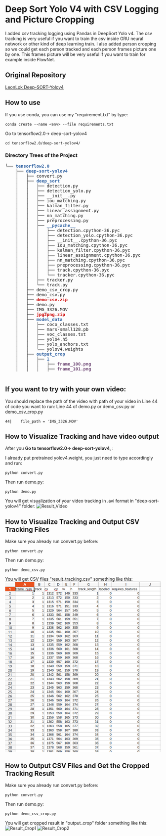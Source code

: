 # Deep Sort Yolo V4 with CSV Logging and Picture Cropping

I added csv tracking logging using Pandas in DeepSort Yolo v4. The csv tracking is very useful if you want to train the csv inside GRU neural network or other kind of deep learning train. I also added person cropping so we could get each person tracked and each person frames picture one by one. This frames picture will be very useful if you want to train for example inside FlowNet.

## Original Repository
<a href="https://github.com/LeonLok/Deep-SORT-YOLOv4">LeonLok Deep-SORT-Yolov4</a>

## How to use

If you use conda, you can use my "requirement.txt" by type:
```
conda create --name <env> --file requirements.txt
```


Go to tensorflow2.0-> deep-sort-yolov4
```
cd tensorflow2.0/deep-sort-yolov4/
```
### Directory Trees of the Project

<pre>
└── <font color="#3465A4"><b>tensorflow2.0</b></font>
    ├── <font color="#3465A4"><b>deep-sort-yolov4</b></font>
    │   ├── convert.py
    │   ├── <font color="#3465A4"><b>deep_sort</b></font>
    │   │   ├── detection.py
    │   │   ├── detection_yolo.py
    │   │   ├── __init__.py
    │   │   ├── iou_matching.py
    │   │   ├── kalman_filter.py
    │   │   ├── linear_assignment.py
    │   │   ├── nn_matching.py
    │   │   ├── preprocessing.py
    │   │   ├── <font color="#3465A4"><b>__pycache__</b></font>
    │   │   │   ├── detection.cpython-36.pyc
    │   │   │   ├── detection_yolo.cpython-36.pyc
    │   │   │   ├── __init__.cpython-36.pyc
    │   │   │   ├── iou_matching.cpython-36.pyc
    │   │   │   ├── kalman_filter.cpython-36.pyc
    │   │   │   ├── linear_assignment.cpython-36.pyc
    │   │   │   ├── nn_matching.cpython-36.pyc
    │   │   │   ├── preprocessing.cpython-36.pyc
    │   │   │   ├── track.cpython-36.pyc
    │   │   │   └── tracker.cpython-36.pyc
    │   │   ├── tracker.py
    │   │   └── track.py
    │   ├── demo_csv_crop.py
    │   ├── demo_csv.py
    │   ├── <font color="#CC0000"><b>demo-csv.zip</b></font>
    │   ├── demo.py
    │   ├── IMG_3326.MOV
    │   ├── <font color="#CC0000"><b>jpg2png.zip</b></font>
    │   ├── <font color="#3465A4"><b>model_data</b></font>
    │   │   ├── coco_classes.txt
    │   │   ├── mars-small128.pb
    │   │   ├── voc_classes.txt
    │   │   ├── yolo4.h5
    │   │   ├── yolo_anchors.txt
    │   │   └── yolov4.weights
    │   ├── <font color="#3465A4"><b>output_crop</b></font>
    │   │   ├── <font color="#3465A4"><b>1</b></font>
    │   │   │   ├── <font color="#75507B"><b>frame_100.png</b></font>
    │   │   │   ├── <font color="#75507B"><b>frame_101.png</b></font>

</pre>

## If you want to try with your own video:
You should replace the path of the video with path of your video in Line 44 of code you want to run:
Line 44 of demo.py or demo_csv.py or demo_csv_crop.py

```
44|    file_path = 'IMG_3326.MOV'
```


## How to Visualize Tracking and have video output
After you <strong>Go to tensorflow2.0-> deep-sort-yolov4</strong>, :


I already put pretrained yolov4.weight, you just need to type
accordingly and run:
```
python convert.py
```
Then run demo.py:
```
python demo.py
```
You will get visualization of your video tracking in .avi format in "deep-sort-yolov4" folder:
![Result_Video](https://github.com/alexivaner/DeepSort-Yolo-V4-with-CSV-Logging-and-Picture-Cropping/blob/master/result_github/yolo%20v4.gif)

## How to Visualize Tracking and Output CSV Tracking Files
Make sure you already run convert.py before:
```
python convert.py
```
Then run demo.py:
```
python demo_csv.py
```

You will get CSV files "result_tracking.csv" something like this:
![Result_CSV](https://github.com/alexivaner/DeepSort-Yolo-V4-with-CSV-Logging-and-Picture-Cropping/blob/master/result_github/csv.png)



## How to Output CSV Files and Get the Cropped Tracking Result
Make sure you already run convert.py before:
```
python convert.py
```
Then run demo.py:
```
python demo_csv_crop.py
```

You will get cropped result in "output_crop" folder something like this:<br>
![Result_Crop1](https://github.com/alexivaner/DeepSort-Yolo-V4-with-CSV-Logging-and-Picture-Cropping/blob/master/result_github/1.gif)
![Result_Crop2](https://github.com/alexivaner/DeepSort-Yolo-V4-with-CSV-Logging-and-Picture-Cropping/blob/master/result_github/2.gif)

